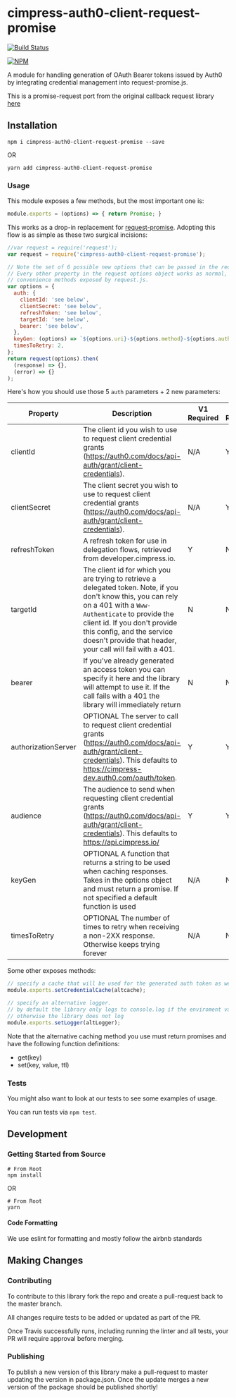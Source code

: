 
# cimpress-auth0-client-request-promise 
[![Build Status](https://travis-ci.org/Cimpress-MCP/cimpress-auth0-client-request-promise.svg?branch=master)](https://travis-ci.org/Cimpress-MCP/cimpress-auth0-client-request-promise)

[![NPM](https://nodei.co/npm/cimpress-auth0-client-request-promise.svg?downloads=true)](https://www.npmjs.com/package/cimpress-auth0-client-request-promise)

A module for handling generation of OAuth Bearer tokens issued by Auth0 by integrating credential management into request-promise.js.

This is a promise-request port from the original callback request library [here](https://github.com/Cimpress-MCP/cimpress-client-request)

## Installation

```shell
npm i cimpress-auth0-client-request-promise --save
```

OR

```shell
yarn add cimpress-auth0-client-request-promise
```

### Usage

This module exposes a few methods, but the most important one is:

```js
module.exports = (options) => { return Promise; }
```

This works as a drop-in replacement for [request-promise](https://github.com/request/request-promise).  Adopting this flow is as simple as these two surgical incisions:

```js
//var request = require('request');
var request = require('cimpress-auth0-client-request-promise');
```

```js
// Note the set of 6 possible new options that can be passed in the request.js options.auth object.
// Every other property in the request options object works as normal, and you can call all of the
// convenience methods exposed by request.js.
var options = {
  auth: {
    clientId: 'see below',
    clientSecret: 'see below',
    refreshToken: 'see below',
    targetId: 'see below',
    bearer: 'see below',
  },
  keyGen: (options) => `${options.uri}-${options.method}-${options.auth.bearer}`,
  timesToRetry: 2,
};
return request(options).then(
  (response) => {},
  (error) => {}
);
```

Here's how you should use those 5 `auth` parameters + 2 new parameters:

| Property | Description | V1 Required | V2 Required |
|---|---|---|---|
| clientId | The client id you wish to use to request client credential grants (https://auth0.com/docs/api-auth/grant/client-credentials). | N/A | Y |
| clientSecret | The client secret you wish to use to request client credential grants (https://auth0.com/docs/api-auth/grant/client-credentials). | N/A | Y |
| refreshToken | A refresh token for use in delegation flows, retrieved from developer.cimpress.io. | Y | N/A |
| targetId | The client id for which you are trying to retrieve a delegated token.  Note, if you don't know this, you can rely on a 401 with a `Www-Authenticate` to provide the client id.  If you don't provide this config, and the service doesn't provide that header, your call will fail with a 401. | N | N/A |
| bearer | If you've already generated an access token you can specify it here and the library will attempt to use it. If the call fails with a 401 the library will immediately return | N | N |
| authorizationServer | OPTIONAL The server to call to request client credential grants  (https://auth0.com/docs/api-auth/grant/client-credentials).  This defaults to https://cimpress-dev.auth0.com/oauth/token. | Y | Y |
| audience | The audience to send when requesting client credential grants  (https://auth0.com/docs/api-auth/grant/client-credentials). This defaults to https://api.cimpress.io/ | Y | Y |
| keyGen | OPTIONAL A function that returns a string to be used when caching responses. Takes in the options object and must return a promise. If not specified a default function is used | N/A | N/A |
| timesToRetry | OPTIONAL The number of times to retry when receiving a non-2XX response. Otherwise keeps trying forever | N/A | N/A |


Some other exposes methods:

```js
// specify a cache that will be used for the generated auth token as well as responses that have a cache-control header. By default there is no caching.
module.exports.setCredentialCache(altcache);  

// specify an alternative logger.
// by default the library only logs to console.log if the enviroment variable NODE_DEBUG is set equal to/includes 'cimpress-auth0-client-request-promise'
// otherwise the library does not log
module.exports.setLogger(altLogger); 
```
Note that the alternative caching method you use must return promises and have the following function definitions:
* get(key)
* set(key, value, ttl)

### Tests
You might also want to look at our tests to see some examples of usage.

You can run tests via `npm test`.

## Development

### Getting Started from Source

```shell
# From Root
npm install
```

OR 

```shell
# From Root
yarn
```

#### Code Formatting

We use eslint for formatting and mostly follow the airbnb standards

## Making Changes

### Contributing
To contribute to this library fork the repo and create a pull-request back to the master branch.

All changes require tests to be added or updated as part of the PR.

Once Travis successfully runs, including running  the linter and all tests, your PR will require approval before merging.

### Publishing

To publish a new version of this library make a pull-request to master updating the version in package.json. Once the update merges a new version of the package should be published shortly!